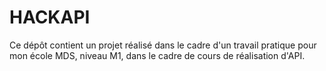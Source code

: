 # HACKAPI
Ce dépôt contient un projet réalisé dans le cadre d'un travail pratique pour mon école MDS, niveau M1, dans le cadre de cours de réalisation d'API.
